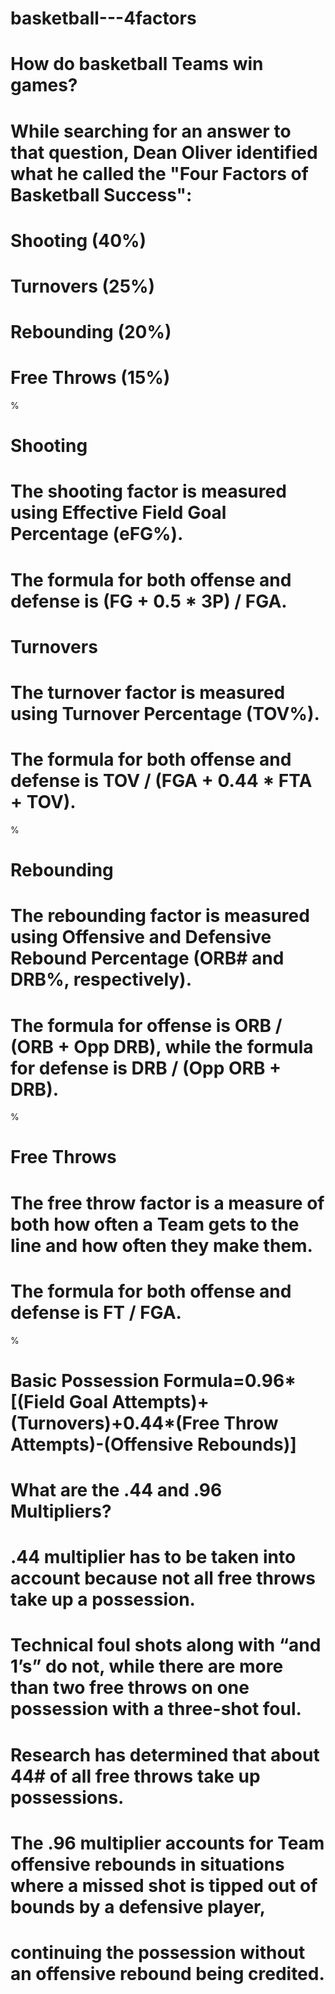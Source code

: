 # basketball---4factors
# 
# How do basketball Teams win games? 
# While searching for an answer to that question, Dean Oliver identified what he called the "Four Factors of Basketball Success":
#
# Shooting (40%)
# Turnovers (25%)
# Rebounding (20%)
# Free Throws (15%)
%
# Shooting
# The shooting factor is measured using Effective Field Goal Percentage (eFG%). 
# The formula for both offense and defense is (FG + 0.5 * 3P) / FGA.
#
# Turnovers
# The turnover factor is measured using Turnover Percentage (TOV%). 
# The formula for both offense and defense is TOV / (FGA + 0.44 * FTA + TOV).
%
# Rebounding
# The rebounding factor is measured using Offensive and Defensive Rebound Percentage (ORB# and DRB%, respectively). 
# The formula for offense is ORB / (ORB + Opp DRB), while the formula for defense is DRB / (Opp ORB + DRB). 
%
# Free Throws
# The free throw factor is a measure of both how often a Team gets to the line and how often they make them. 
# The formula for both offense and defense is FT / FGA.
%
# Basic Possession Formula=0.96*[(Field Goal Attempts)+(Turnovers)+0.44*(Free Throw Attempts)-(Offensive Rebounds)]
# What are the .44 and .96 Multipliers?
# .44 multiplier has to be taken into account because not all free throws take up a possession. 
# Technical foul shots along with “and 1’s” do not, while there are more than two free throws on one possession with a three-shot foul. 
# Research has determined that about 44# of all free throws take up possessions. 
# The .96 multiplier accounts for Team offensive rebounds in situations where a missed shot is tipped out of bounds by a defensive player, 
# continuing the possession without an offensive rebound being credited.
